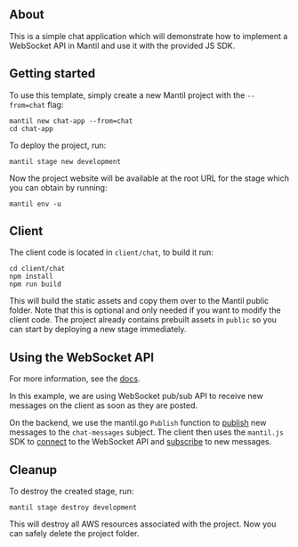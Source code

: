 ## About

This is a simple chat application which will demonstrate how to implement a
WebSocket API in Mantil and use it with the provided JS SDK.

## Getting started

To use this template, simply create a new Mantil project with the `--from=chat` flag:
```
mantil new chat-app --from=chat
cd chat-app
```

To deploy the project, run:
```
mantil stage new development
```

Now the project website will be available at the root URL for the stage which you can obtain by running:

```
mantil env -u
```

## Client

The client code is located in `client/chat`, to build it run:

```
cd client/chat
npm install
npm run build
```

This will build the static assets and copy them over to the Mantil public
folder. Note that this is optional and only needed if you want to modify the
client code. The project already contains prebuilt assets in `public` so you can
start by deploying a new stage immediately.

## Using the WebSocket API

For more information, see the [docs](https://github.com/mantil-io/docs/blob/main/api.md).

In this example, we are using WebSocket pub/sub API to receive new messages on the client as soon as they are posted.

On the backend, we use the mantil.go `Publish` function to [publish](https://github.com/mantil-io/template-chat/blob/master/api/chat/add.go#L24) new messages to the `chat-messages` subject. The client then uses the `mantil.js` SDK to [connect](https://github.com/mantil-io/template-chat/blob/master/client/chat/src/App.tsx#L21) to the WebSocket API and [subscribe](https://github.com/mantil-io/template-chat/blob/master/client/chat/src/App.tsx#L26) to new messages.

## Cleanup

To destroy the created stage, run:
```
mantil stage destroy development
```

This will destroy all AWS resources associated with the project. Now you can
safely delete the project folder.
